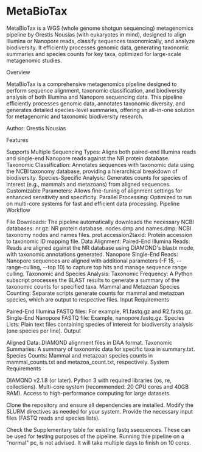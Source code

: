 # MetaBioTax
MetaBioTax is a WGS (whole genome shotgun sequencing) metagenomics pipeline by Orestis Nousias (with eukaryotes in mind), designed to align Illumina or Nanopore reads, classify sequences taxonomically, and analyze biodiversity. It efficiently processes genomic data, generating taxonomic summaries and species counts for key taxa, optimized for large-scale metagenomic studies.

Overview

MetaBioTax is a comprehensive metagenomics pipeline designed to perform sequence alignment, taxonomic classification, and biodiversity analysis of both Illumina and Nanopore sequencing data. This pipeline efficiently processes genomic data, annotates taxonomic diversity, and generates detailed species-level summaries, offering an all-in-one solution for metagenomic and taxonomic biodiversity research.

Author: Orestis Nousias

Features

Supports Multiple Sequencing Types: Aligns both paired-end Illumina reads and single-end Nanopore reads against the NR protein database.
Taxonomic Classification: Annotates sequences with taxonomic data using the NCBI taxonomy database, providing a hierarchical breakdown of biodiversity.
Species-Specific Analysis: Generates counts for species of interest (e.g., mammals and metazoans) from aligned sequences.
Customizable Parameters: Allows fine-tuning of alignment settings for enhanced sensitivity and specificity.
Parallel Processing: Optimized to run on multi-core systems for fast and efficient data processing.
Pipeline Workflow

File Downloads: The pipeline automatically downloads the necessary NCBI databases:
nr.gz: NR protein database.
nodes.dmp and names.dmp: NCBI taxonomy nodes and names files.
prot.accession2taxid: Protein accession to taxonomic ID mapping file.
Data Alignment:
Paired-End Illumina Reads: Reads are aligned against the NR database using DIAMOND's blastx mode, with taxonomic annotations generated.
Nanopore Single-End Reads: Nanopore sequences are aligned with additional parameters (-F 15, --range-culling, --top 10) to capture top hits and manage sequence range culling.
Taxonomic and Species Analysis:
Taxonomic Frequency: A Python subscript processes the BLAST results to generate a summary of the taxonomic counts for specified taxa.
Mammal and Metazoan Species Counting: Separate scripts generate counts for mammal and metazoan species, which are output to respective files.
Input Requirements

Paired-End Illumina FASTQ files: For example, R1.fastq.gz and R2.fastq.gz.
Single-End Nanopore FASTQ file: Example, nanopore.fastq.gz.
Species Lists: Plain text files containing species of interest for biodiversity analysis (one species per line).
Output

Aligned Data: DIAMOND alignment files in DAA format.
Taxonomic Summaries: A summary of taxonomic data for specific taxa in summary.txt.
Species Counts: Mammal and metazoan species counts in mammal_counts.txt and metazoa_count.txt, respectively.
System Requirements

DIAMOND v2.1.8 (or later).
Python 3 with required libraries (os, re, collections).
Multi-core system (recommended: 20 CPU cores and 40GB RAM).
Access to high-performance computing for large datasets.

Clone the repository and ensure all dependencies are installed.
Modify the SLURM directives as needed for your system.
Provide the necessary input files (FASTQ reads and species lists).

Check the Supplementary table for existing fastq ssequences. These can be used for testing purposes of the pipeline. Running thie pipeline on a "normal" pc, is not advised. It will take multiple days to finish on 10 cores.
